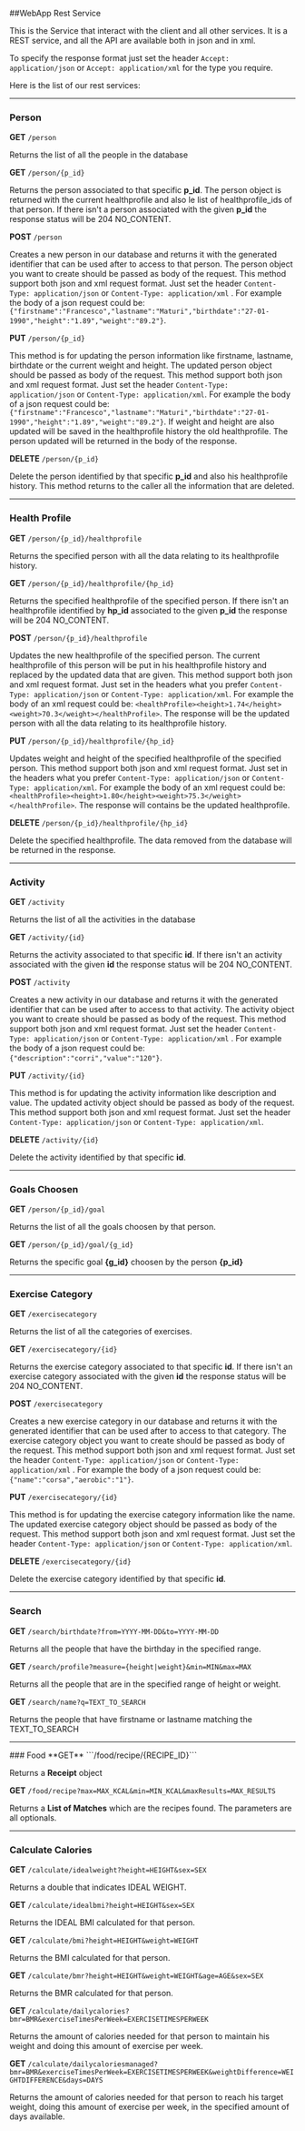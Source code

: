 ##WebApp Rest Service

This is the Service that interact with the client and all other services. It is a REST service, and all the API are available both in json and in xml.

To specify the response format just set the header `Accept: application/json` or `Accept: application/xml` for the type you require.

Here is the list of our rest services:

<hr/>

### Person

**GET**  ```/person```

Returns the list of all the people in the database

**GET**  ```/person/{p_id}```

Returns the person associated to that specific **p_id**. The person object is returned with the current healthprofile and also le list of healthprofile_ids of that person. If there isn't a person associated with the given **p_id** the response status will be 204 NO_CONTENT.

**POST**  ```/person```

Creates a new person in our database and returns it with the generated identifier that can be used after to access to that person. The person object you want to create should be passed as body of the request. This method support both json and xml request format. Just set the header `Content-Type: application/json` or `Content-Type: application/xml` . For example the body of a json request could be: `{"firstname":"Francesco","lastname":"Maturi","birthdate":"27-01-1990","height":"1.89","weight":"89.2"}`.

**PUT**  ```/person/{p_id}```

This method is for updating the person information like firstname, lastname, birthdate or the current weight and height. The updated person object should be passed as body of the request. This method support both json and xml request format. Just set the header `Content-Type: application/json` or `Content-Type: application/xml`. For example the body of a json request could be: `{"firstname":"Francesco","lastname":"Maturi","birthdate":"27-01-1990","height":"1.89","weight":"89.2"}`. If weight and height are also updated will be saved in the healthprofile history the old healthprofile. The person updated will be returned in the body of the response.

**DELETE**  ```/person/{p_id}```

Delete the person identified by that specific **p_id** and also his healthprofile history. This method returns to the caller all the information that are deleted.

<hr/>

### Health Profile

**GET**  ```/person/{p_id}/healthprofile```

Returns the specified person with all the data relating to its healthprofile history.

**GET**  ```/person/{p_id}/healthprofile/{hp_id}```

Returns the specified healthprofile of the specified person. If there isn't an healthprofile identified by **hp_id** associated to the given **p_id** the response will be 204 NO_CONTENT.

**POST**  ```/person/{p_id}/healthprofile```

Updates the new healthprofile of the specified person. The current healthprofile of this person will be put in his healthprofile history and replaced by the updated data that are given. This method support both json and xml request format. Just set in the headers what you prefer `Content-Type: application/json` or `Content-Type: application/xml`. For example the body of an xml request could be: `<healthProfile><height>1.74</height><weight>70.3</weight></healthProfile>`. The response will be the updated person with all the data relating to its healthprofile history.

**PUT**  ```/person/{p_id}/healthprofile/{hp_id}```

Updates weight and height of the specified healthprofile of the specified person. This method support both json and xml request format. Just set in the headers what you prefer `Content-Type: application/json` or `Content-Type: application/xml`. For example the body of an xml request could be: `<healthProfile><height>1.80</height><weight>75.3</weight></healthProfile>`. The response will contains be the updated healthprofile.

**DELETE**  ```/person/{p_id}/healthprofile/{hp_id}```

Delete the specified healthprofile. The data removed from the database will be returned in the response.

<hr/>

### Activity

**GET**  ```/activity```

Returns the list of all the activities in the database

**GET**  ```/activity/{id}```

Returns the activity associated to that specific **id**. If there isn't an activity associated with the given **id** the response status will be 204 NO_CONTENT.

**POST**  ```/activity```

Creates a new activity in our database and returns it with the generated identifier that can be used after to access to that activity. The activity object you want to create should be passed as body of the request. This method support both json and xml request format. Just set the header `Content-Type: application/json` or `Content-Type: application/xml` . For example the body of a json request could be: `{"description":"corri","value":"120"}`.

**PUT**  ```/activity/{id}```

This method is for updating the activity information like description and value. The updated activity object should be passed as body of the request. This method support both json and xml request format. Just set the header `Content-Type: application/json` or `Content-Type: application/xml`.

**DELETE**  ```/activity/{id}```

Delete the activity identified by that specific **id**.


<hr/>

### Goals Choosen

**GET**  ```/person/{p_id}/goal```

Returns the list of all the goals choosen by that person.

**GET**  ```/person/{p_id}/goal/{g_id}```

Returns the specific goal **{g_id}** choosen by the person **{p_id}**

<hr/>

### Exercise Category

**GET**  ```/exercisecategory```

Returns the list of all the categories of exercises.

**GET**  ```/exercisecategory/{id}```

Returns the exercise category associated to that specific **id**. If there isn't an exercise category associated with the given **id** the response status will be 204 NO_CONTENT.

**POST**  ```/exercisecategory```

Creates a new exercise category in our database and returns it with the generated identifier that can be used after to access to that category. The exercise category object you want to create should be passed as body of the request. This method support both json and xml request format. Just set the header `Content-Type: application/json` or `Content-Type: application/xml` . For example the body of a json request could be: `{"name":"corsa","aerobic":"1"}`.

**PUT**  ```/exercisecategory/{id}```

This method is for updating the exercise category information like the name. The updated exercise category object should be passed as body of the request. This method support both json and xml request format. Just set the header `Content-Type: application/json` or `Content-Type: application/xml`.

**DELETE**  ```/exercisecategory/{id}```

Delete the exercise category identified by that specific **id**.

<hr/>

### Search

**GET**  ```/search/birthdate?from=YYYY-MM-DD&to=YYYY-MM-DD```

Returns all the people that have the birthday in the specified range.

**GET**  ```/search/profile?measure={height|weight}&min=MIN&max=MAX```

Returns all the people that are in the specified range of height or weight.

**GET**  ```/search/name?q=TEXT_TO_SEARCH```

Returns the people that have firstname or lastname matching the TEXT_TO_SEARCH 

<hr/>
### Food
**GET**  ```/food/recipe/{RECIPE_ID}```

Returns a <b>Receipt</b> object

**GET**  ```/food/recipe?max=MAX_KCAL&min=MIN_KCAL&maxResults=MAX_RESULTS```

Returns a <b>List of Matches</b> which are the recipes found. The parameters are all optionals.

<hr/>

### Calculate Calories

**GET**  ```/calculate/idealweight?height=HEIGHT&sex=SEX```

Returns a double that indicates IDEAL WEIGHT.

**GET**  ```/calculate/idealbmi?height=HEIGHT&sex=SEX```

Returns the IDEAL BMI calculated for that person.

**GET**  ```/calculate/bmi?height=HEIGHT&weight=WEIGHT```

Returns the BMI calculated for that person.

**GET**  ```/calculate/bmr?height=HEIGHT&weight=WEIGHT&age=AGE&sex=SEX```

Returns the BMR calculated for that person.

**GET**  ```/calculate/dailycalories?bmr=BMR&exerciseTimesPerWeek=EXERCISETIMESPERWEEK```

Returns the amount of calories needed for that person to maintain his weight and doing this amount of exercise per week.

**GET**  ```/calculate/dailycaloriesmanaged?bmr=BMR&exerciseTimesPerWeek=EXERCISETIMESPERWEEK&weightDifference=WEIGHTDIFFERENCE&days=DAYS```

Returns the amount of calories needed for that person to reach his target weight, doing this amount of exercise per week, in the specified amount of days available.
